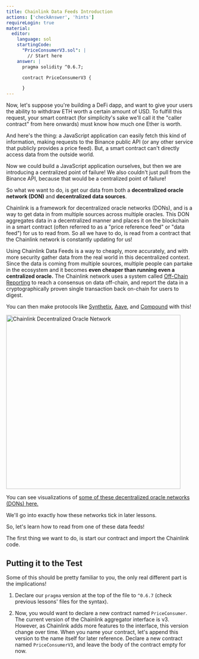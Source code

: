 ```yaml
---
title: Chainlink Data Feeds Introduction
actions: ['checkAnswer', 'hints']
requireLogin: true
material:
  editor:
    language: sol
    startingCode:
      "PriceConsumerV3.sol": |
        // Start here
    answer: |
      pragma solidity ^0.6.7;

      contract PriceConsumerV3 {

      }
---
```


Now, let's suppose you're building a DeFi dapp, and want to give your users the ability to withdraw ETH worth a certain amount of USD. To fulfill this request, your smart contract (for simplicity's sake we'll call it the "caller contract" from here onwards) must know how much one Ether is worth.

And here's the thing: a JavaScript application can easily fetch this kind of information, making requests to the Binance public API (or any other service that publicly provides a price feed). But, a smart contract can't directly access data from the outside world. 

Now we could build a JavaScript application ourselves, but then we are introducing a centralized point of failure! We also couldn't just pull from the Binance API, because that would be a centralized point of failure!

So what we want to do, is get our data from both a **decentralized oracle network (DON)** and **decentralized data sources**. 

Chainlink is a framework for decentralized oracle networks (DONs), and is a way to get data in from multiple sources across multiple oracles. This DON aggregates data in a decentralized manner and places it on the blockchain in a smart contract (often referred to as a "price reference feed" or "data feed") for us to read from. So all we have to do, is read from a contract that the Chainlink network is constantly updating for us!

Using Chainlink Data Feeds is a way to cheaply, more accurately, and with more security gather data from the real world in this decentralized context. Since the data is coming from multiple sources, multiple people can partake in the ecosystem and it becomes **even cheaper than running even a centralized oracle.** The Chainlink network uses a system called <a href="https://docs.chain.link/docs/off-chain-reporting/" target=_new>Off-Chain Reporting</a> to reach a consensus on data off-chain, and report the data in a cryptographically proven single transaction back on-chain for users to digest. 

You can then make protocols like <a href="https://synthetix.io/" target=_new>Synthetix</a>, <a href="https://aave.com/)" target=_new>Aave</a>, and <a href="https://compound.finance/" target=_new>Compound</a> with this!

<img src="/course/static/image/lesson-20/price-feed-diagram.png" alt="Chainlink Decentralized Oracle Network" width="469">

You can see visualizations of [some of these decentralized oracle networks (DONs) here.](https://data.chain.link/)

We'll go into exactly how these networks tick in later lessons. 

So, let's learn how to read from one of these data feeds!

The first thing we want to do, is start our contract and import the Chainlink code. 

## Putting it to the Test

Some of this should be pretty familiar to you, the only real different part is the implications!

1. Declare our `pragma` version at the top of the file to `^0.6.7` (check previous lessons' files for the syntax).

2. Now, you would want to declare a new contract named `PriceConsumer`. The current version of the Chainlink aggregator interface is v3. However, as Chainlink adds more features to the interface, this version change over time. When you name your contract, let's append this version to the name itself for later reference. Declare a new contract named `PriceConsumerV3`, and leave the body of the contract empty for now.
